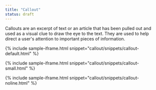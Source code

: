 ```yaml
---
title: "Callout"
status: draft
---
```


Callouts are an excerpt of text or an article that has been pulled out and used as a visual clue to draw the eye to the text. They are used to help direct a user's attention to important pieces of information.

{% include sample-iframe.html snippet="callout/snippets/callout-default.html" %}

{% include sample-iframe.html snippet="callout/snippets/callout-small.html" %}

{% include sample-iframe.html snippet="callout/snippets/callout-noline.html" %}

